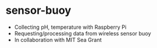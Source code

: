 # sensor-buoy
- Collecting pH, temperature with Raspberry Pi
- Requesting/processing data from wireless sensor buoy
- In collaboration with MIT Sea Grant
